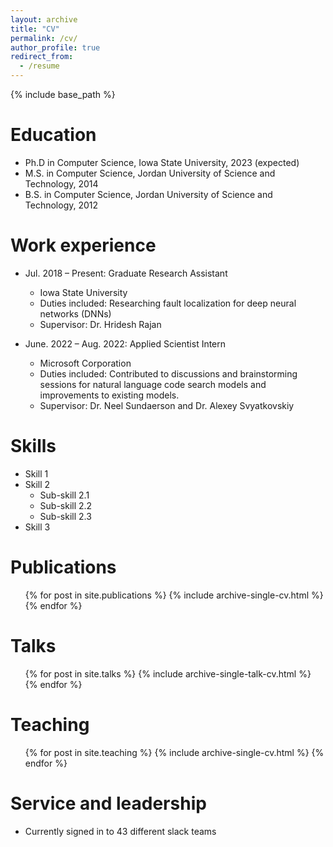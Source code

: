 ```yaml
---
layout: archive
title: "CV"
permalink: /cv/
author_profile: true
redirect_from:
  - /resume
---
```


{% include base_path %}

Education
======
* Ph.D in Computer Science, Iowa State University, 2023 (expected)
* M.S. in Computer Science, Jordan University of Science and Technology, 2014
* B.S. in Computer Science, Jordan University of Science and Technology, 2012


Work experience
======
* Jul. 2018 – Present: Graduate Research Assistant
  * Iowa State University
  * Duties included:  Researching fault localization for deep neural networks (DNNs)
  * Supervisor: Dr. Hridesh Rajan

* June. 2022 – Aug. 2022: Applied Scientist Intern
  * Microsoft Corporation
  * Duties included: Contributed to discussions and brainstorming sessions for natural language code search models and improvements to existing models.
  * Supervisor: Dr. Neel Sundaerson and Dr. Alexey Svyatkovskiy
  
Skills
======
* Skill 1
* Skill 2
  * Sub-skill 2.1
  * Sub-skill 2.2
  * Sub-skill 2.3
* Skill 3

Publications
======
  <ul>{% for post in site.publications %}
    {% include archive-single-cv.html %}
  {% endfor %}</ul>
  
Talks
======
  <ul>{% for post in site.talks %}
    {% include archive-single-talk-cv.html %}
  {% endfor %}</ul>
  
Teaching
======
  <ul>{% for post in site.teaching %}
    {% include archive-single-cv.html %}
  {% endfor %}</ul>
  
Service and leadership
======
* Currently signed in to 43 different slack teams
